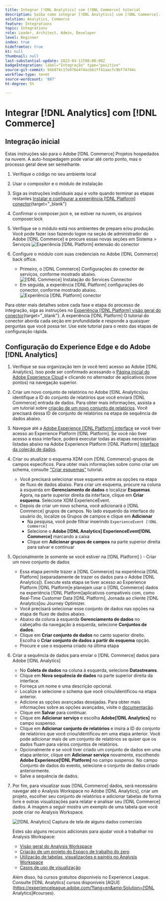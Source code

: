 ```yaml
---
title: Integrar [!DNL Analytics] com [!DNL Commerce] tutorial
description: Saiba como integrar [!DNL Analytics] com [!DNL Commerce].
solution: Analytics, Commerce
feature: Integrations
topic: Integrations
role: Leader, Architect, Admin, Developer
level: Beginner
index: true
hidefromtoc: true
kt: null
thumbnail: null
last-substantial-update: 2023-04-11T00:00:00Z
badgeIntegration: label="Integração" type="positive"
source-git-commit: 94b074c17e976e4f4acbb1ff41aacfc9bf74744c
workflow-type: tm+mt
source-wordcount: '887'
ht-degree: 5%

---
```



# Integrar [!DNL Analytics] com [!DNL Commerce]

## Integração inicial

Estas instruções são para o Adobe [!DNL Commerce] Projetos hospedados na nuvem. A auto-hospedagem pode variar até certo ponto, mas o processo geral deve ser semelhante.

1. Verifique o código no seu ambiente local
1. Usar o compositor e o módulo de instalação
1. Siga as instruções individuais aqui e volte quando terminar as etapas restantes
   [Instalar e configurar a experiência [!DNL Platform] conector](https://experienceleague.adobe.com/docs/commerce-merchant-services/experience-platform-connector/fundamentals/install.html){target="_blank"}


1. Confirmar o composer.json e, se estiver na nuvem, os arquivos composer.lock
1. Verifique se o módulo está nos ambientes de preparo e/ou produção. Você pode fazer isso fazendo logon na seção de administrador do Adobe [!DNL Commerce] e procure essas novas seções em Sistema > Serviços
   ![Experiência [!DNL Platform] extensão do conector](./assets/analytics-commerce/admin-view-experience-platform-commector-extension.png)

1. Configure o módulo com suas credenciais no Adobe [!DNL Commerce] back office.
   * Primeiro, o [!DNL Commerce] Configurações do conector de serviços, conforme mostrado abaixo.
     ![[!DNL Commerce] Instalação do Services Connector](./assets/analytics-commerce/commerce-services-connector-setup.png)
   * Em seguida, a experiência [!DNL Platform] configurações do conector, conforme mostrado abaixo.
     ![Experiência [!DNL Platform] conector](./assets/analytics-commerce/experience-platform-connector.png)

Para obter mais detalhes sobre cada fase e etapa do processo de integração, siga as instruções no [Experiência [!DNL Platform] visão geral do conector](https://experienceleague.adobe.com/docs/commerce-merchant-services/experience-platform-connector/overview.html){target="_blank"}. A experiência [!DNL Platform] O tutorial do conector aborda cada seção em profundidade e responde a quaisquer perguntas que você possa ter. Use este tutorial para o resto das etapas de configuração rápida.

## Configuração do Experience Edge e do Adobe [!DNL Analytics]

1. Verifique se sua organização tem (e você tem) acesso ao Adobe [!DNL Analytics]. Isso pode ser confirmado acessando o [Página inicial do Adobe Experience Cloud](https://experience.adobe.com/) e clicando no alternador de aplicativos (nove pontos) na navegação superior.

1. Criar um novo conjunto de relatórios no Adobe [!DNL Analytics]ou identifique a ID do conjunto de relatórios que você enviará [!DNL Commerce] entrada de dados. Para obter mais informações, assista a um tutorial sobre [criação de um novo conjunto de relatórios](https://experienceleague.adobe.com/docs/analytics-learn/tutorials/intro-to-analytics/analytics-basics/understanding-and-creating-report-suites.html?lang=pt-BR). Você precisará dessa ID de conjunto de relatórios na etapa de sequência de dados abaixo.

1. Navegue até a [Adobe Experience [!DNL Platform] interface](https://platform.adobe.com) se você tiver acesso ao Experience Platform [!DNL Platform]. Se você não tiver acesso a essa interface, poderá executar todas as etapas necessárias listadas abaixo na Adobe Experience Platform [!DNL Platform] [Interface da coleção de dados](https://experience.adobe.com/#/data-collection).

1. Criar ou atualizar o esquema XDM com [!DNL Commerce]-grupos de campos específicos. Para obter mais informações sobre como criar um schema, consulte [&quot;Criar esquemas&quot;](https://experienceleague.adobe.com/docs/platform-learn/tutorials/schemas/create-schemas.html?lang=pt-BR) tutorial.
   * Você precisará selecionar esse esquema entre as opções na etapa de fluxo de dados abaixo. Para criar um esquema, procure na coluna à esquerda em **Gerenciamento de dados** e localizar **Esquemas**. Agora, na parte superior direita da interface, clique em **Criar esquema**. Selecione XDM ExperienceEvent.
   * Depois de criar um novo schema, você adicionará o [!DNL Commerce] grupos de campos. No lado esquerdo da interface do usuário do, localize os Grupos de campos e clique em **Adicionar**
      * Na pesquisa, você pode filtrar inserindo `ExperienceEvent [!DNL Commerce]`
      * Selecione o **Adobe [!DNL Analytics] ExperienceEvent[!DNL Commerce]** marcando a caixa
      * Clique em **Adicionar grupos de campos** na parte superior direita para salvar e continuar

1. Opcionalmente (e somente se você estiver na [!DNL Platform] ) - Criar um novo conjunto de dados
   * Essa etapa permite trazer a [!DNL Commerce] na experiência [!DNL Platform] (separadamente de trazer os dados para o Adobe [!DNL Analytics]). Execute esta etapa se tiver acesso ao Experience Platform [!DNL Platform]e planejam usar o [!DNL Commerce] dados na experiência [!DNL Platform]aplicativos compatíveis com, como Real-Time Customer Data [!DNL Platform], Jornada ao cliente [!DNL Analytics]ou Journey Optimizer.
   * Você precisará selecionar esse conjunto de dados nas opções na etapa de fluxo de dados abaixo.
   * Abaixo da coluna à esquerda **Gerenciamento de dados** no cabeçalho da navegação à esquerda, selecione **Conjuntos de dados**.
   * Clique em **Criar conjunto de dados** no canto superior direito. Escolha o **Criar conjunto de dados a partir do esquema** opção.
   * Procure e use o esquema criado na última etapa

1. Criar a sequência de dados para enviar o [!DNL Commerce] dados para Adobe [!DNL Analytics]
   * No **Coleta de dados** na coluna à esquerda, selecione **Datastreams**.
   * Clique em **Nova sequência de dados** na parte superior direita da interface.
   * Forneça um nome e uma descrição opcional.
   * Localize e selecione o schema que você criou/identificou na etapa anterior.
   * Adicione as opções avançadas desejadas. Para obter mais informações sobre as opções avançadas, visite o [documentação](https://experienceleague.adobe.com/docs/experience-platform/datastreams/configure.html?lang=pt-BR).
   * Clique em **Salvar** para continuar.
   * Clique em **Adicionar serviço** e escolha **Adobe[!DNL Analytics]** no campo suspenso.
   * Clique em **Adicionar conjunto de relatórios** e insira a ID do conjunto de relatórios que você criou/identificou em uma etapa anterior. Você pode adicionar mais de um conjunto de relatórios se quiser que os dados fluam para vários conjuntos de relatórios.
   * Opcionalmente e se você tiver criado um conjunto de dados em uma etapa anterior, clique em **Adicionar serviço** novamente, escolhendo **Adobe Experience[!DNL Platform]** no campo suspenso. No campo Conjunto de dados do evento, selecione o conjunto de dados criado anteriormente.
   * Salve a sequência de dados.

1. Por fim, para visualizar suas [!DNL Commerce] dados, será necessário navegar até o Analysis Workspace no Adobe [!DNL Analytics], criar um projeto, escolher seu conjunto de relatórios e adicionar tabelas de forma livre e outras visualizações para relatar e analisar seu [!DNL Commerce] dados. A imagem a seguir mostra um exemplo de uma tabela que você pode criar no Analysis Workspace.

   ![[!DNL Analytics] Captura de tela de alguns dados comerciais](./assets/analytics-commerce/analytics-screenshot-commerce-items.png)

   Estes são alguns recursos adicionais para ajudar você a trabalhar no Analysis Workspace:

   * [Visão geral do Analysis Workspace](https://experienceleague.adobe.com/docs/analytics-learn/tutorials/analysis-workspace/analysis-workspace-basics/analysis-workspace-overview.html)
   * [Criação de um projeto do Espaço de trabalho do zero](https://experienceleague.adobe.com/docs/analytics-learn/tutorials/analysis-workspace/analysis-workspace-basics/building-a-workspace-project-from-scratch.html)
   * [Utilização de tabelas, visualizações e painéis no Analysis Workspace](https://experienceleague.adobe.com/docs/analytics-learn/tutorials/analysis-workspace/using-panels/using-tables-visualizations-and-panels.html)
   * [Casos de uso de visualização](https://experienceleague.adobe.com/docs/analytics-learn/tutorials/analysis-workspace/visualizations/visualization-use-cases.html)

   Além disso, há cursos gratuitos disponíveis no Experience League. Consulte [!DNL Analytics] cursos disponíveis [AQUI](https://experienceleague.adobe.com/?lang=en&amp;Solution=[!DNL Analytics]#courses).

